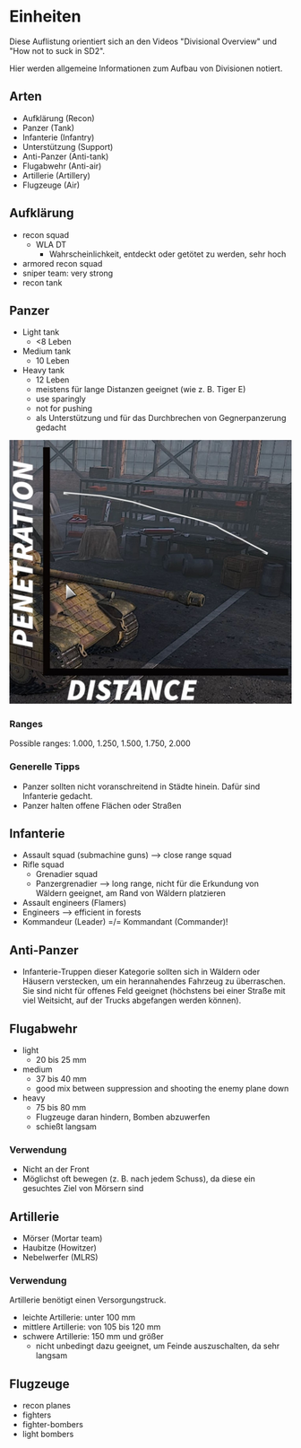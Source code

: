 # Einheiten

Diese Auflistung orientiert sich an den Videos "Divisional Overview" und "How not to suck in SD2".

Hier werden allgemeine Informationen zum Aufbau von Divisionen notiert.

## Arten

- Aufklärung (Recon)
- Panzer (Tank)
- Infanterie (Infantry)
- Unterstützung (Support)
- Anti-Panzer (Anti-tank)
- Flugabwehr (Anti-air)
- Artillerie (Artillery)
- Flugzeuge (Air)

## Aufklärung

- recon squad
  - WLA DT
    - Wahrscheinlichkeit, entdeckt oder getötet zu werden, sehr hoch
- armored recon squad
- sniper team: very strong
- recon tank

## Panzer

- Light tank
  - <8 Leben
- Medium tank
  - 10 Leben
- Heavy tank
  - 12 Leben
  - meistens für lange Distanzen geeignet (wie z. B. Tiger E)
  - use sparingly
  - not for pushing
  - als Unterstützung und für das Durchbrechen von Gegnerpanzerung gedacht

![Penetration verringert sich über die Distanz](penetration_distance.JPG "Relation zwischen Penetration und Distanz")

### Ranges

Possible ranges: 1.000, 1.250, 1.500, 1.750, 2.000

### Generelle Tipps

- Panzer sollten nicht voranschreitend in Städte hinein. Dafür sind Infanterie gedacht.
- Panzer halten offene Flächen oder Straßen

## Infanterie

- Assault squad (submachine guns) --> close range squad
- Rifle squad
  - Grenadier squad
  - Panzergrenadier --> long range, nicht für die Erkundung von Wäldern geeignet, am Rand von Wäldern platzieren
- Assault engineers (Flamers)
- Engineers --> efficient in forests
- Kommandeur (Leader) =/= Kommandant (Commander)!

## Anti-Panzer

- Infanterie-Truppen dieser Kategorie sollten sich in Wäldern oder Häusern verstecken, um ein herannahendes Fahrzeug zu überraschen. Sie sind nicht für offenes Feld geeignet (höchstens bei einer Straße mit viel Weitsicht, auf der Trucks abgefangen werden können).

## Flugabwehr

- light
  - 20 bis 25 mm
- medium
  - 37 bis 40 mm
  - good mix between suppression and shooting the enemy plane down
- heavy
  - 75 bis 80 mm
  - Flugzeuge daran hindern, Bomben abzuwerfen
  - schießt langsam

### Verwendung

- Nicht an der Front
- Möglichst oft bewegen (z. B. nach jedem Schuss), da diese ein gesuchtes Ziel von Mörsern sind

## Artillerie

- Mörser (Mortar team)
- Haubitze (Howitzer)
- Nebelwerfer (MLRS)

### Verwendung

Artillerie benötigt einen Versorgungstruck.

- leichte Artillerie: unter 100 mm
- mittlere Artillerie: von 105 bis 120 mm
- schwere Artillerie: 150 mm und größer
  - nicht unbedingt dazu geeignet, um Feinde auszuschalten, da sehr langsam

## Flugzeuge

- recon planes
- fighters
- fighter-bombers
- light bombers
